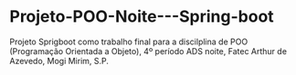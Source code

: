 # Projeto-POO-Noite---Spring-boot
Projeto Sprigboot como trabalho final para a discilplina de POO (Programação Orientada a Objeto), 4º período ADS noite, Fatec Arthur de Azevedo, Mogi Mirim, S.P.

